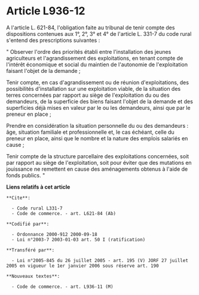 # Article L936-12

A l'article L. 621-84, l'obligation faite au tribunal de tenir compte des dispositions contenues aux 1°, 2°, 3° et 4° de
l'article L. 331-7 du code rural s'entend des prescriptions suivantes :

" Observer l'ordre des priorités établi entre l'installation des jeunes agriculteurs et l'agrandissement des exploitations,
en tenant compte de l'intérêt économique et social du maintien de l'autonomie de l'exploitation faisant l'objet de la
demande ;

Tenir compte, en cas d'agrandissement ou de réunion d'exploitations, des possibilités d'installation sur une exploitation
viable, de la situation des terres concernées par rapport au siège de l'exploitation du ou des demandeurs, de la superficie
des biens faisant l'objet de la demande et des superficies déjà mises en valeur par le ou les demandeurs, ainsi que par le
preneur en place ;

Prendre en considération la situation personnelle du ou des demandeurs : âge, situation familiale et professionnelle et, le
cas échéant, celle du preneur en place, ainsi que le nombre et la nature des emplois salariés en cause ;

Tenir compte de la structure parcellaire des exploitations concernées, soit par rapport au siège de l'exploitation, soit pour
éviter que des mutations en jouissance ne remettent en cause des aménagements obtenus à l'aide de fonds publics. "

**Liens relatifs à cet article**

	**Cite**:

	  - Code rural L331-7
	  - Code de commerce. - art. L621-84 (Ab)

	**Codifié par**:

	  - Ordonnance 2000-912 2000-09-18
	  - Loi n°2003-7 2003-01-03 art. 50 I (ratification)

	**Transféré par**:

	  - Loi n°2005-845 du 26 juillet 2005 - art. 195 (V) JORF 27 juillet 2005 en vigueur le 1er janvier 2006 sous réserve art. 190

	**Nouveaux textes**:

	  - Code de commerce. - art. L936-11 (M)
